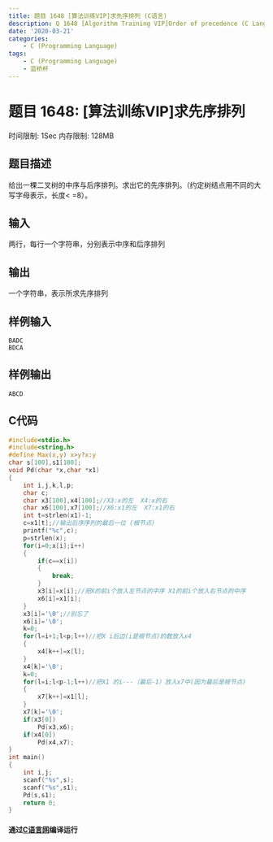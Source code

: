 ```yaml
---
title: 题目 1648 [算法训练VIP]求先序排列 (C语言)
description: Q 1648 [Algorithm Training VIP]Order of precedence (C Language)
date: '2020-03-21'
categories:
    - C (Programming Language)
tags:
    - C (Programming Language)
    - 蓝桥杯
---
```


# 题目 1648: \[算法训练VIP\]求先序排列
时间限制: 1Sec 内存限制: 128MB
## 题目描述
给出一棵二叉树的中序与后序排列。求出它的先序排列。（约定树结点用不同的大写字母表示，长度< =8）。
## 输入
两行，每行一个字符串，分别表示中序和后序排列 
## 输出
一个字符串，表示所求先序排列 
## 样例输入
```
BADC 
BDCA 
```
## 样例输出
```
ABCD
```
## C代码
```c
#include<stdio.h>
#include<string.h>
#define Max(x,y) x>y?x:y 
char s[100],s1[100];
void Pd(char *x,char *x1)
{
    int i,j,k,l,p;
    char c;
    char x3[100],x4[100];//X3:x的左  X4:x的右 
    char x6[100],x7[100];//X6:x1的左  X7:x1的右 
    int t=strlen(x1)-1;
    c=x1[t];//输出后序序列的最后一位 (根节点)
    printf("%c",c);
    p=strlen(x);
    for(i=0;x[i];i++)
    {    
        if(c==x[i])
        {
            break;
        } 
        x3[i]=x[i];//把X的前i个放入左节点的中序 X1的前i个放入右节点的中序 
        x6[i]=x1[i];
    }
    x3[i]='\0';//别忘了 
    x6[i]='\0';
    k=0;
    for(l=i+1;l<p;l++)//把X i后边(i是根节点)的数放入x4 
    {
        x4[k++]=x[l];
    } 
    x4[k]='\0';
    k=0;
    for(l=i;l<p-1;l++)//把X1 的i---（最后-1）放入x7中(因为最后是根节点) 
    {
        x7[k++]=x1[l];
    }
    x7[k]='\0';
    if(x3[0])
        Pd(x3,x6);
    if(x4[0])
        Pd(x4,x7);
}
int main()
{
    int i,j;
    scanf("%s",s);
    scanf("%s",s1);
    Pd(s,s1);
    return 0;
}
```
#### 通过[C语言网](https://www.dotcpp.com/)编译运行